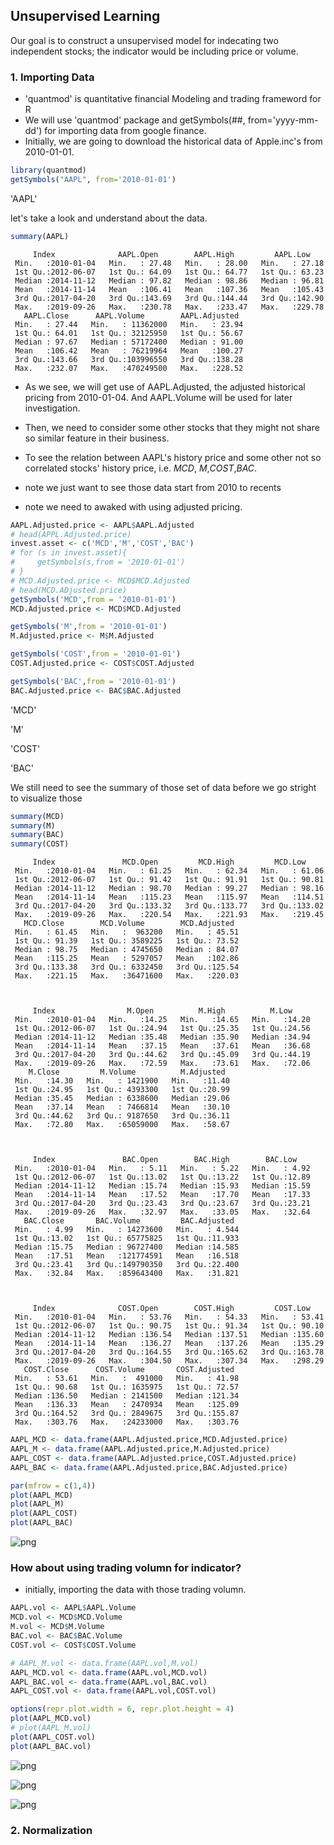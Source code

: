 
## Unsupervised Learning
Our goal is to construct a unsupervised model for indecating two independent stocks; the indicator would be including price or volume.
<tb>


### 1. Importing Data
- 'quantmod' is quantitative financial Modeling and trading frameword for R
- We will use 'quantmod' package and getSymbols(##, from='yyyy-mm-dd') for importing data from google finance.
- Initially, we are going to download the historical data of Apple.inc's from 2010-01-01.





```R
library(quantmod)
getSymbols("AAPL", from='2010-01-01')
```


'AAPL'


let's take a look and understand about the data.


```R
summary(AAPL)
```


         Index              AAPL.Open        AAPL.High         AAPL.Low     
     Min.   :2010-01-04   Min.   : 27.48   Min.   : 28.00   Min.   : 27.18  
     1st Qu.:2012-06-07   1st Qu.: 64.09   1st Qu.: 64.77   1st Qu.: 63.23  
     Median :2014-11-12   Median : 97.82   Median : 98.86   Median : 96.81  
     Mean   :2014-11-14   Mean   :106.41   Mean   :107.36   Mean   :105.43  
     3rd Qu.:2017-04-20   3rd Qu.:143.69   3rd Qu.:144.44   3rd Qu.:142.90  
     Max.   :2019-09-26   Max.   :230.78   Max.   :233.47   Max.   :229.78  
       AAPL.Close      AAPL.Volume        AAPL.Adjusted   
     Min.   : 27.44   Min.   : 11362000   Min.   : 23.94  
     1st Qu.: 64.01   1st Qu.: 32125950   1st Qu.: 56.67  
     Median : 97.67   Median : 57172400   Median : 91.00  
     Mean   :106.42   Mean   : 76219964   Mean   :100.27  
     3rd Qu.:143.66   3rd Qu.:103996550   3rd Qu.:138.28  
     Max.   :232.07   Max.   :470249500   Max.   :228.52  


- As we see, we will get use of AAPL.Adjusted, the adjusted historical pricing from 2010-01-04. And AAPL.Volume will be used for later investigation.


- Then, we need to consider some other stocks that they might not share so similar feature in their business.
- To see the relation between AAPL's history price and some other not so correlated stocks' history price, i.e. _MCD_, _M_,_COST_,_BAC_.
- note we just want to see those data start from 2010 to recents
- note we need to awaked with using adjusted pricing.


```R
AAPL.Adjusted.price <- AAPL$AAPL.Adjusted
# head(APPL.Adjusted.price)
invest.asset <- c('MCD','M','COST','BAC')
# for (s in invest.asset){
#     getSymbols(s,from = '2010-01-01')
# }
# MCD.Adjusted.price <- MCD$MCD.Adjusted
# head(MCD.ADjusted.price)
getSymbols('MCD',from = '2010-01-01')
MCD.Adjusted.price <- MCD$MCD.Adjusted

getSymbols('M',from = '2010-01-01')
M.Adjusted.price <- M$M.Adjusted

getSymbols('COST',from = '2010-01-01')
COST.Adjusted.price <- COST$COST.Adjusted

getSymbols('BAC',from = '2010-01-01')
BAC.Adjusted.price <- BAC$BAC.Adjusted

```


'MCD'



'M'



'COST'



'BAC'


We still need to see the summary of those set of data before we go stright to visualize those


```R
summary(MCD)
summary(M)
summary(BAC)
summary(COST)
```


         Index               MCD.Open         MCD.High         MCD.Low      
     Min.   :2010-01-04   Min.   : 61.25   Min.   : 62.34   Min.   : 61.06  
     1st Qu.:2012-06-07   1st Qu.: 91.42   1st Qu.: 91.91   1st Qu.: 90.81  
     Median :2014-11-12   Median : 98.70   Median : 99.27   Median : 98.16  
     Mean   :2014-11-14   Mean   :115.23   Mean   :115.97   Mean   :114.51  
     3rd Qu.:2017-04-20   3rd Qu.:133.32   3rd Qu.:133.77   3rd Qu.:133.02  
     Max.   :2019-09-26   Max.   :220.54   Max.   :221.93   Max.   :219.45  
       MCD.Close        MCD.Volume        MCD.Adjusted   
     Min.   : 61.45   Min.   :  963200   Min.   : 45.51  
     1st Qu.: 91.39   1st Qu.: 3589225   1st Qu.: 73.52  
     Median : 98.75   Median : 4745650   Median : 84.07  
     Mean   :115.25   Mean   : 5297057   Mean   :102.86  
     3rd Qu.:133.38   3rd Qu.: 6332450   3rd Qu.:125.54  
     Max.   :221.15   Max.   :36471600   Max.   :220.03  



         Index                M.Open          M.High          M.Low      
     Min.   :2010-01-04   Min.   :14.25   Min.   :14.65   Min.   :14.20  
     1st Qu.:2012-06-07   1st Qu.:24.94   1st Qu.:25.35   1st Qu.:24.56  
     Median :2014-11-12   Median :35.48   Median :35.90   Median :34.94  
     Mean   :2014-11-14   Mean   :37.15   Mean   :37.61   Mean   :36.68  
     3rd Qu.:2017-04-20   3rd Qu.:44.62   3rd Qu.:45.09   3rd Qu.:44.19  
     Max.   :2019-09-26   Max.   :72.59   Max.   :73.61   Max.   :72.06  
        M.Close         M.Volume          M.Adjusted   
     Min.   :14.30   Min.   : 1421900   Min.   :11.40  
     1st Qu.:24.95   1st Qu.: 4393300   1st Qu.:20.99  
     Median :35.45   Median : 6338600   Median :29.06  
     Mean   :37.14   Mean   : 7466814   Mean   :30.10  
     3rd Qu.:44.62   3rd Qu.: 9187650   3rd Qu.:36.11  
     Max.   :72.80   Max.   :65059000   Max.   :58.67  



         Index               BAC.Open        BAC.High        BAC.Low     
     Min.   :2010-01-04   Min.   : 5.11   Min.   : 5.22   Min.   : 4.92  
     1st Qu.:2012-06-07   1st Qu.:13.02   1st Qu.:13.22   1st Qu.:12.89  
     Median :2014-11-12   Median :15.74   Median :15.93   Median :15.59  
     Mean   :2014-11-14   Mean   :17.52   Mean   :17.70   Mean   :17.33  
     3rd Qu.:2017-04-20   3rd Qu.:23.43   3rd Qu.:23.67   3rd Qu.:23.21  
     Max.   :2019-09-26   Max.   :32.97   Max.   :33.05   Max.   :32.64  
       BAC.Close       BAC.Volume         BAC.Adjusted   
     Min.   : 4.99   Min.   : 14273600   Min.   : 4.544  
     1st Qu.:13.02   1st Qu.: 65775825   1st Qu.:11.933  
     Median :15.75   Median : 96727400   Median :14.585  
     Mean   :17.51   Mean   :121774591   Mean   :16.518  
     3rd Qu.:23.41   3rd Qu.:149790350   3rd Qu.:22.400  
     Max.   :32.84   Max.   :859643400   Max.   :31.821  



         Index              COST.Open        COST.High         COST.Low     
     Min.   :2010-01-04   Min.   : 53.76   Min.   : 54.33   Min.   : 53.41  
     1st Qu.:2012-06-07   1st Qu.: 90.75   1st Qu.: 91.34   1st Qu.: 90.10  
     Median :2014-11-12   Median :136.54   Median :137.51   Median :135.60  
     Mean   :2014-11-14   Mean   :136.27   Mean   :137.26   Mean   :135.29  
     3rd Qu.:2017-04-20   3rd Qu.:164.55   3rd Qu.:165.62   3rd Qu.:163.78  
     Max.   :2019-09-26   Max.   :304.50   Max.   :307.34   Max.   :298.29  
       COST.Close      COST.Volume       COST.Adjusted   
     Min.   : 53.61   Min.   :  491000   Min.   : 41.98  
     1st Qu.: 90.68   1st Qu.: 1635975   1st Qu.: 72.57  
     Median :136.50   Median : 2141500   Median :121.34  
     Mean   :136.33   Mean   : 2470934   Mean   :125.09  
     3rd Qu.:164.52   3rd Qu.: 2849675   3rd Qu.:155.87  
     Max.   :303.76   Max.   :24233000   Max.   :303.76  



```R
AAPL_MCD <- data.frame(AAPL.Adjusted.price,MCD.Adjusted.price)
AAPL_M <- data.frame(AAPL.Adjusted.price,M.Adjusted.price)
AAPL_COST <- data.frame(AAPL.Adjusted.price,COST.Adjusted.price)
AAPL_BAC <- data.frame(AAPL.Adjusted.price,BAC.Adjusted.price)
```


```R
par(mfrow = c(1,4))
plot(AAPL_MCD)
plot(AAPL_M)
plot(AAPL_COST)
plot(AAPL_BAC)

```


![png](output_10_0.png)


### How about using trading volumn for indicator?
- initially, importing the data with those trading volumn.


```R
AAPL.vol <- AAPL$AAPL.Volume
MCD.vol <- MCD$MCD.Volume
M.vol <- MCD$M.Volume
BAC.vol <- BAC$BAC.Volume
COST.vol <- COST$COST.Volume
```


```R
# AAPL_M.vol <- data.frame(AAPL.vol,M.vol)
AAPL_MCD.vol <- data.frame(AAPL.vol,MCD.vol)
AAPL_BAC.vol <- data.frame(AAPL.vol,BAC.vol)
AAPL_COST.vol <- data.frame(AAPL.vol,COST.vol)
```


```R
options(repr.plot.width = 6, repr.plot.height = 4)
plot(AAPL_MCD.vol)
# plot(AAPL_M.vol)
plot(AAPL_COST.vol)
plot(AAPL_BAC.vol)
```


![png](output_14_0.png)



![png](output_14_1.png)



![png](output_14_2.png)


### 2. Normalization
